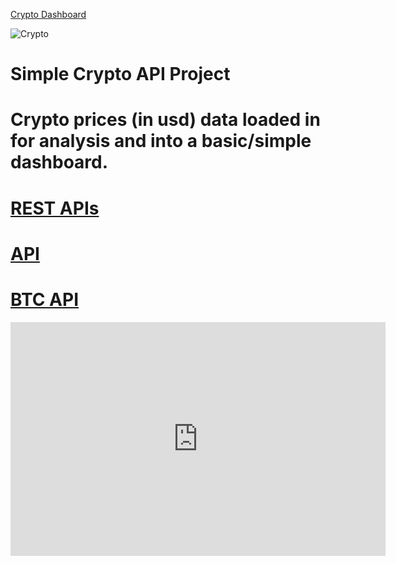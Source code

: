 [Crypto Dashboard](https://app.powerbi.com/view?r=eyJrIjoiMjE0YmFmMzQtMTYzNS00Y2ExLThkNDMtYzU4ZmNiYzE1NWIyIiwidCI6IjYwMGFiZjJmLWZkZjctNGUxNS1hY2Y3LWVlNjM1ODhhZTEzYSJ9&embedImagePlaceholder=true)

![Crypto](https://user-images.githubusercontent.com/80975738/144709963-4c91469f-d25f-4e85-b2e2-f2c8aac7de1a.jpg)

# Simple Crypto API Project
# Crypto prices (in usd) data loaded in for analysis and into a basic/simple dashboard. 
# [REST APIs](https://docs.cryptowat.ch/rest-api/markets/details)
# [API](https://api.cryptowat.ch/markets/coinbase-pro)
# [BTC API](https://api.cryptowat.ch/markets/coinbase-pro/btcusd/ohlc)


<iframe title="Crypto_API_USD - Page 1" width="600" height="373.5" src="https://app.powerbi.com/view?r=eyJrIjoiMjE0YmFmMzQtMTYzNS00Y2ExLThkNDMtYzU4ZmNiYzE1NWIyIiwidCI6IjYwMGFiZjJmLWZkZjctNGUxNS1hY2Y3LWVlNjM1ODhhZTEzYSJ9&embedImagePlaceholder=true" frameborder="0" allowFullScreen="true"></iframe>
